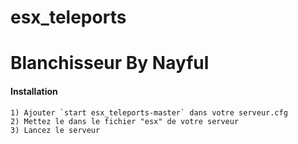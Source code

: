 # esx_teleports 
# Blanchisseur By Nayful


#### Installation
```
1) Ajouter `start esx_teleports-master` dans votre serveur.cfg
2) Mettez le dans le fichier "esx" de votre serveur 
3) Lancez le serveur 
```
